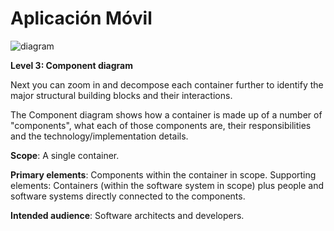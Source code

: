 # Aplicación Móvil

![diagram](https://www.plantuml.com/plantuml/svg/0/fLRDRXit4BuRy3jCTAWbGB4kFVKKIN4S1_v3P3VjIPZbZcGck-IMv2grYpvG3pa4VWIzM6UukzBg3p0INqGFP-RxvfVxnWTqeSopuwDNsgYiJ0aUGYZyRuE1mw-dSnqUogJqv9GrWKmuLJOVOEeqcaLM5kLW_ElhsmnDkB-w76GOo0SMJSSsBwmH_I8wFpww7FvvStyt_NHnztvwUNP-TlsssnFv2OpPCsf3hek5xaDdM6HQeTBBPmDNo-U5pZeilR16ApdSEbjOfxGr21d2h3JndEaKKqWf0omAO0t8ATMM9P1gNrYlWrvO3xbbX-IXgsycVHYQr5cTzauxJ6PD94qOQ8IUeZa6wmNvpFzLKevWB3ZAi8A5xZljE6hhg2TAvoMw546RcNLv7OMmSZJNFZWR_r6PvjnGVrkD0_8G-2v5tmTFIjpoAIMlIhQmV5u-kvICIBaaCpqlNTjSeky31RKLaSficJAziVp2EqvQOFenBE6VSApRoTsVsKSWirX-Yucjm_0iR5XjPhwWeCK7opzCRgu7x-_kRYEn4vWy-a3vzEplqCMdCfEwymzyegJceSWZC6Y1Srl7PWK3R9DB16xUpnGmSd7B_r8Tx8RxxYANIlxEB3cnLJCnbn575GigaM1CUYkNaMvT2pQKw5amvDXlzTCJSkappH4xKZgfkwDTr5OoDcim7TcI2-iUkpdkR_CU_7Dy1Fot6f_kJFXV6CcYSFBanI2M3HKbrdw9wIANQuRcTYmzDo0hQx51rrW0LisnneoXhvpqje7driupEWH-7cz_2hfsiGFCJNOOToYNFmLRUTX1zNfkzeDsnjOviZyAAhE0qXOgkk6EvgbsVAELtKE3LEbqU9H9ROHn2Ks8crDQiJsnC2p3WxIeGfdc5sp7YcyxG5uZc2ULI7QyOx_BxxZU8Pi4SsvbXfbe6I-4ml6heGla5LrjwBMgZwapiireBvNDH7LW1ylOC6jXiScr3NeMBMH86M2LYUQctchDQ1UbV-1ztRgJ2id0Rhm9zMA872eM9-sO4pz3nLk0oLnn_3E7ES48pHTjvlMcaKbY3Id1H98oXn5XrR9G6GFdmWBN2_ALZwJsuQEFcEuA_YDbSVHR_N3liIc7t3RpULYZ7gJ32bNF7xwlyj-y75kNLIEqB_kTrOwVx6h69_MIP3toO-PuTUurEAcOhJX5iu_47VCBV7KoV26EueUte_6cJQjAV8oSABvlV_2NoGhZt-gRe-Arvb-romwZcat1clM2Q9mUr4EbUCq7Vr2t3Vy2f_bBVBxXBuRudVK_)

**Level 3: Component diagram**

Next you can zoom in and decompose each container further to identify the major structural building blocks and their interactions.

The Component diagram shows how a container is made up of a number of "components", what each of those components are, their responsibilities and the technology/implementation details.

**Scope**: A single container.

**Primary elements**: Components within the container in scope.
Supporting elements: Containers (within the software system in scope) plus people and software systems directly connected to the components.

**Intended audience**: Software architects and developers.